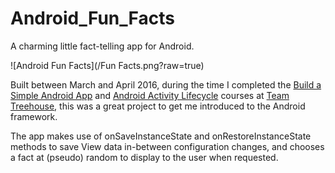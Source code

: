 # Android_Fun_Facts
A charming little fact-telling app for Android.

![Android Fun Facts](/Fun Facts.png?raw=true)

Built between March and April 2016, during the time I completed the [Build a Simple Android App](https://teamtreehouse.com/library/build-a-simple-android-app-2) 
and [Android Activity Lifecycle](https://teamtreehouse.com/library/android-activity-lifecycle) courses at [Team Treehouse](https://teamtreehouse.com/),
this was a great project to get me introduced to the Android framework. 

The app makes use of onSaveInstanceState and onRestoreInstanceState methods to save View data in-between configuration changes, and
chooses a fact at (pseudo) random to display to the user when requested. 
